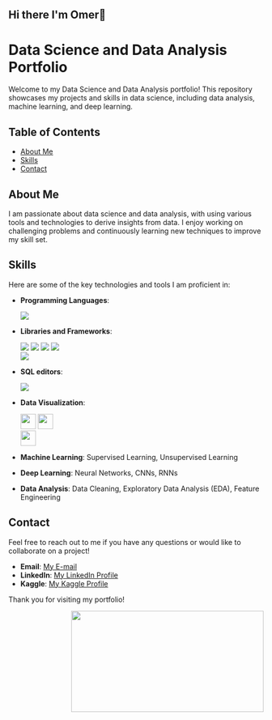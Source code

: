 ## Hi there I'm Omer👋

# Data Science and Data Analysis Portfolio

Welcome to my Data Science and Data Analysis portfolio! This repository showcases my projects and skills in data science, including data analysis, machine learning, and deep learning.

## Table of Contents
- [About Me](#about-me)
- [Skills](#skills)
- [Contact](#contact)

## About Me
I am passionate about data science and data analysis, with using various tools and technologies to derive insights from data. 
I enjoy working on challenging problems and continuously learning new techniques to improve my skill set.

## Skills

Here are some of the key technologies and tools I am proficient in:

- **Programming Languages**:
  
  <a href="#" target="_blank"><img src="https://img.shields.io/badge/Python-3776AB?style=for-the-badge&logo=python&logoColor=white"/></a><br/>

 
- **Libraries and Frameworks**:
  
  <a href="#" target="_blank"><img src="https://img.shields.io/badge/pandas-%23150458.svg?style=for-the-badge&logo=pandas&logoColor=white"/></a>
  <a href="#" target="_blank"><img src="https://img.shields.io/badge/numpy-%23013243.svg?style=for-the-badge&logo=numpy&logoColor=white"/></a>
  <a href="#" target="_blank"><img src="https://img.shields.io/badge/scikit--learn-%23F7931E.svg?style=for-the-badge&logo=scikit-learn&logoColor=white"/></a>
  <a href="#" target="_blank"><img src="https://img.shields.io/badge/TensorFlow-%23FF6F00.svg?style=for-the-badge&logo=TensorFlow&logoColor=white"/></a>  
  <a href="#" target="_blank"><img src="https://img.shields.io/badge/Keras-%23D00000.svg?style=for-the-badge&logo=Keras&logoColor=white "/></a>

- **SQL editors**:
  
  <a href="#" target="_blank"><img src="https://img.shields.io/badge/PostgreSQL-316192?style=for-the-badge&logo=postgresql&logoColor=white"/></a>

- **Data Visualization**:

  <a href="#" target="_blank"> <img src="https://static.wixstatic.com/media/816c7d_254c0aab674c47538062e180a466f2ca~mv2.jpg/v1/crop/x_86,y_73,w_2941,h_807/fill/w_480,h_132,al_c,q_80,usm_0.66_1.00_0.01,enc_auto/powerbidesktop.jpg" height="30"/></a>
  <a href="#" target="_blank"> <img src="https://matplotlib.org/_static/logo_light.svg"  height="30"/></a><br/>
  <a href="#" target="_blank"> <img src="https://seaborn.pydata.org/_static/logo-wide-lightbg.svg" height="30"/></a>

 
- **Machine Learning**: Supervised Learning, Unsupervised Learning
  
- **Deep Learning**: Neural Networks, CNNs, RNNs
  
- **Data Analysis**: Data Cleaning, Exploratory Data Analysis (EDA), Feature Engineering

## Contact
Feel free to reach out to me if you have any questions or would like to collaborate on a project!

- **Email**: [My E-mail](mailto:omerkurudatasc@gmail.com)
- **LinkedIn**: [My LinkedIn Profile](https://www.linkedin.com/in/omerkuruds/)
- **Kaggle**: [My Kaggle Profile](https://www.kaggle.com/omrkuru)

Thank you for visiting my portfolio!

<img align="right" width="380" height="200" src="https://github-readme-streak-stats.herokuapp.com/?user=omerkuruds&theme=blue-green" width="380" height="200" />

